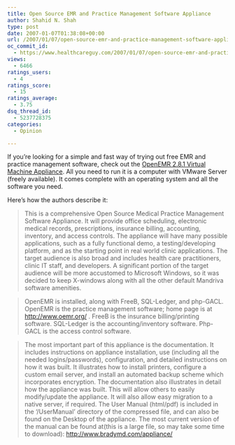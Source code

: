 ```yaml
---
title: Open Source EMR and Practice Management Software Appliance
author: Shahid N. Shah
type: post
date: 2007-01-07T01:38:08+00:00
url: /2007/01/07/open-source-emr-and-practice-management-software-appliance/
oc_commit_id:
  - https://www.healthcareguy.com/2007/01/07/open-source-emr-and-practice-management-software-appliance/1478769095
views:
  - 6466
ratings_users:
  - 4
ratings_score:
  - 15
ratings_average:
  - 3.75
dsq_thread_id:
  - 5237728375
categories:
  - Opinion

---
```

If you&#8217;re looking for a simple and fast way of trying out&nbsp;free EMR and practice management software, check out the [OpenEMR 2.8.1 Virtual Machine Appliance][1]. All you need to run it is a computer with VMware Server (freely available). It comes complete with an operating system and all the software you need.

Here&#8217;s how the authors describe it:

> This is a comprehensive Open Source Medical Practice Management Software Appliance. It will provide office scheduling, electronic medical records, prescriptions, insurance billing, accounting, inventory, and access controls. The appliance will have many possible applications, such as a fully functional demo, a testing/developing platform, and as the starting point in real world clinic applications. The target audience is also broad and includes health care practitioners, clinic IT staff, and developers. A significant portion of the target audience will be more accustomed to Microsoft Windows, so it was decided to keep X-windows along with all the other default Mandriva software amenities.

> OpenEMR is installed, along with FreeB, SQL-Ledger, and php-GACL. OpenEMR is the practice management software; home page is at <http://www.oemr.org/> . FreeB is the insurance billing/printing software. SQL-Ledger is the accounting/inventory software. Php-GACL is the access control software.

> The most important part of this appliance is the documentation. It includes instructions on appliance installation, use (including all the needed logins/passwords), configuration, and detailed instructions on how it was built. It illustrates how to install printers, configure a custom email server, and install an automated backup scheme which incorporates encryption. The documentation also illustrates in detail how the appliance was built. This will allow others to easily modify/update the appliance. It will also allow easy migration to a native server, if required. The User Manual (html/pdf) is included in the &#8216;/UserManual&#8217; directory of the compressed file, and can also be found on the Desktop of the appliance. The most current version of the manual can be found at(this is a large file, so may take some time to download): <http://www.bradymd.com/appliance/>

 [1]: http://www.vmware.com/vmtn/appliances/directory/131